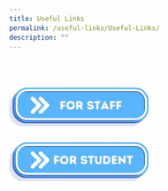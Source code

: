 ```yaml
---
title: Useful Links
permalink: /useful-links/Useful-Links/
description: ""
---
```

<br><br>

<a href="https://sites.google.com/view/cps-staff-homepage/home?pli=1"><img style="width:50%" src="/images/For Staff Button.jpg"></a>
<br><br>
<a href="/learning-platforms/"><img style="width:50%" src="/images/For Student Button.jpg"></a>